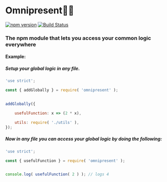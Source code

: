 # Omnipresent🧞‍♀️
[![npm version](https://badge.fury.io/js/omnipresent.svg)](https://badge.fury.io/js/omnipresent) [![Build Status](https://travis-ci.org/msteckyefantis/omnipresent.svg?branch=master)](https://travis-ci.org/msteckyefantis/omnipresent)

### The npm module that lets you access your common logic everywhere


#### Example:

##### Setup your global logic in any file.

```.js
'use strict';

const { addGlobally } = require( 'omnipresent' );


addGlobally({

    usefulFunction: x => (2 * x),

    utils: require( './utils' ),
});
```

##### Now in any file you can access your global logic by doing the following:
```.js
'use strict';

const { usefulFunction } = require( 'omnipresent' );


console.log( usefulFunction( 2 ) ); // logs 4
```